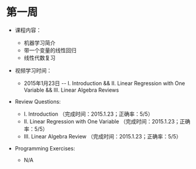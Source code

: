 # 第一周 

* 课程内容：
    * 机器学习简介
    * 带一个变量的线性回归
    * 线性代数复习

* 视频学习时间：
    * 2015年1月23日 -- I. Introduction && II. Linear Regression with One Variable && III. Linear Algebra Reviews

* Review Questions:
    * I. Introduction （完成时间：2015.1.23；正确率：5/5）
    * II. Linear Regression with One Variable （完成时间：2015.1.23；正确率：5/5）
    * III. Linear Algebra Review （完成时间：2015.1.23；正确率：5/5）

* Programming Exercises:
    * N/A



